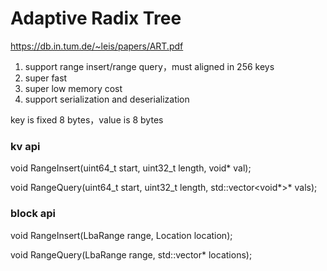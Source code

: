 # Adaptive Radix Tree

https://db.in.tum.de/~leis/papers/ART.pdf


1. support range insert/range query，must aligned in 256 keys
2. super fast
3. super low memory cost
4. support serialization and deserialization

key is fixed 8 bytes，value is 8 bytes


### kv api

void RangeInsert(uint64_t start, uint32_t length, void* val);

void RangeQuery(uint64_t start, uint32_t length, std::vector<void*>* vals);

### block api

void RangeInsert(LbaRange range, Location location);

void RangeQuery(LbaRange range, std::vector<Location>* locations);

